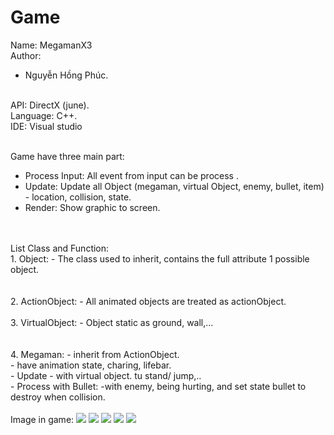 # Game

Name: MegamanX3 <br>
Author:<br>
- Nguyễn Hồng Phúc.<br>

<br>
API: DirectX (june).<br>
Language: C++.<br>
IDE: Visual studio<br>
<br>

Game have three main part:
- Process Input: All event from input can be process .
- Update: Update all Object (megaman, virtual Object, enemy, bullet, item) - location, collision, state.
- Render: Show graphic to screen.
<br>
<br>
List Class and Function:<br>
1.  Object:
- The class used to inherit, contains the full attribute 1 possible object.<br>
<br>
<br>
2.  ActionObject:
- All animated objects are treated as actionObject.
<br>
<br>
3.  VirtualObject:
- Object static as ground, wall,...<br>
<br>
<br>
4.  Megaman:
- inherit from ActionObject.<br>
- have animation state, charing, lifebar.<br>
- Update - with virtual object. tu stand/ jump,..<br>
- Process with Bullet: -with enemy, being hurting, and set state bullet to destroy when collision.<br>
<br>
Image in game:
<img src="https://user-images.githubusercontent.com/28861842/61438105-e4184700-a968-11e9-92d0-e973d299fbb1.png"/>
<img src="https://user-images.githubusercontent.com/28861842/61438134-f6928080-a968-11e9-8f5f-b5b8dd437192.png"/>
<img src="https://user-images.githubusercontent.com/28861842/61438155-ff835200-a968-11e9-96cf-08c88d07fbb1.png"/>
<img src="https://user-images.githubusercontent.com/28861842/61438221-26da1f00-a969-11e9-8132-f2ea876e6863.png"/>
<img src="https://user-images.githubusercontent.com/28861842/61438238-30638700-a969-11e9-910a-4a5b811a1aac.png"/>

